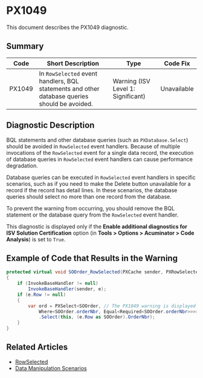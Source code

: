 # PX1049
This document describes the PX1049 diagnostic.

## Summary

| Code   | Short Description                                                                             | Type                           | Code Fix    | 
| ------ | --------------------------------------------------------------------------------------------- | ------------------------------ | ----------- | 
| PX1049 | In `RowSelected` event handlers, BQL statements and other database queries should be avoided. | Warning (ISV Level 1: Significant) | Unavailable | 

## Diagnostic Description
BQL statements and other database queries (such as `PXDatabase.Select`) should be avoided in `RowSelected` event handlers. Because of multiple invocations of the `RowSelected` event for a single data record, the execution of database queries in `RowSelected` event handlers can cause performance degradation.

Database queries can be executed in `RowSelected` event handlers in specific scenarios, such as if you need to make the Delete button unavailable for a record if the record has detail lines. In these scenarios, the database queries should select no more than one record from the database.

To prevent the warning from occurring, you should remove the BQL statement or the database query from the `RowSelected` event handler.

This diagnostic is displayed only if the **Enable additional diagnostics for ISV Solution Certification** option (in **Tools > Options > Acuminator > Code Analysis**) is set to `True`.

## Example of Code that Results in the Warning

```C#
protected virtual void SOOrder_RowSelected(PXCache sender, PXRowSelectedEventArgs e, PXRowSelected InvokeBaseHandler)
{
    if (InvokeBaseHandler != null)
        InvokeBaseHandler(sender, e);
    if (e.Row != null)
    {
        var ord = PXSelect<SOOrder, // The PX1049 warning is displayed for this line.
            Where<SOOrder.orderNbr, Equal<Required<SOOrder.orderNbr>>>>
            .Select(this, (e.Row as SOOrder).OrderNbr);
    }
}
```

## Related Articles

 - [RowSelected](https://help.acumatica.com/Help?ScreenId=ShowWiki&pageid=bf5181e8-fc0f-0386-1871-711e7c29ccc7)
 - [Data Manipulation Scenarios](https://help.acumatica.com/Help?ScreenId=ShowWiki&pageid=d9cf6274-f5c8-43e7-9d13-9b423113d67e)
